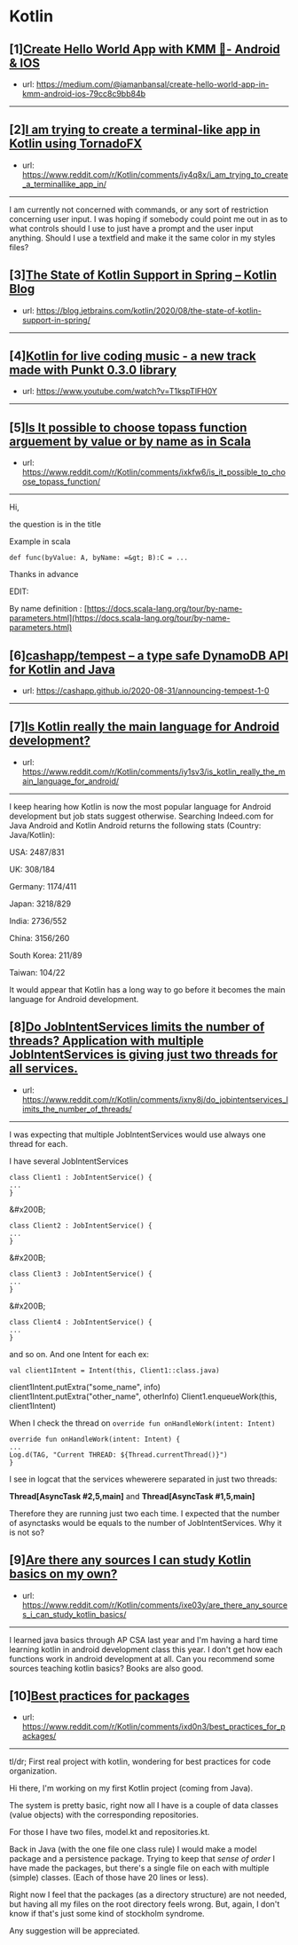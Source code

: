 # Kotlin
## [1][Create Hello World App with KMM 📱- Android &amp; IOS](https://www.reddit.com/r/Kotlin/comments/iy7hd5/create_hello_world_app_with_kmm_android_ios/)
- url: https://medium.com/@iamanbansal/create-hello-world-app-in-kmm-android-ios-79cc8c9bb84b
---

## [2][I am trying to create a terminal-like app in Kotlin using TornadoFX](https://www.reddit.com/r/Kotlin/comments/iy4q8x/i_am_trying_to_create_a_terminallike_app_in/)
- url: https://www.reddit.com/r/Kotlin/comments/iy4q8x/i_am_trying_to_create_a_terminallike_app_in/
---
I am currently not concerned with commands, or any sort of restriction concerning user input. I was hoping if somebody could point me out in as to what controls should I use to just have a prompt and the user input anything. Should I use a textfield and make it the same color in my styles files?
## [3][The State of Kotlin Support in Spring – Kotlin Blog](https://www.reddit.com/r/Kotlin/comments/ixos7q/the_state_of_kotlin_support_in_spring_kotlin_blog/)
- url: https://blog.jetbrains.com/kotlin/2020/08/the-state-of-kotlin-support-in-spring/
---

## [4][Kotlin for live coding music - a new track made with Punkt 0.3.0 library](https://www.reddit.com/r/Kotlin/comments/ixkblv/kotlin_for_live_coding_music_a_new_track_made/)
- url: https://www.youtube.com/watch?v=T1kspTlFH0Y
---

## [5][Is It possible to choose topass function arguement by value or by name as in Scala](https://www.reddit.com/r/Kotlin/comments/ixkfw6/is_it_possible_to_choose_topass_function/)
- url: https://www.reddit.com/r/Kotlin/comments/ixkfw6/is_it_possible_to_choose_topass_function/
---
Hi,

the question is in the title

Example in scala

    def func(byValue: A, byName: =&gt; B):C = ...

Thanks in advance

EDIT:

By name definition : [https://docs.scala-lang.org/tour/by-name-parameters.html](https://docs.scala-lang.org/tour/by-name-parameters.html)
## [6][cashapp/tempest – a type safe DynamoDB API for Kotlin and Java](https://www.reddit.com/r/Kotlin/comments/ixho1x/cashapptempest_a_type_safe_dynamodb_api_for/)
- url: https://cashapp.github.io/2020-08-31/announcing-tempest-1-0
---

## [7][Is Kotlin really the main language for Android development?](https://www.reddit.com/r/Kotlin/comments/iy1sv3/is_kotlin_really_the_main_language_for_android/)
- url: https://www.reddit.com/r/Kotlin/comments/iy1sv3/is_kotlin_really_the_main_language_for_android/
---
I keep hearing how Kotlin is now the most popular language for Android development but job stats suggest otherwise. Searching Indeed.com for Java Android and Kotlin Android returns the following stats (Country: Java/Kotlin):


USA: 2487/831

UK: 308/184

Germany: 1174/411

Japan: 3218/829

India: 2736/552

China: 3156/260

South Korea: 211/89

Taiwan: 104/22


It would appear that Kotlin has a long way to go before it becomes the main language for Android development.
## [8][Do JobIntentServices limits the number of threads? Application with multiple JobIntentServices is giving just two threads for all services.](https://www.reddit.com/r/Kotlin/comments/ixny8j/do_jobintentservices_limits_the_number_of_threads/)
- url: https://www.reddit.com/r/Kotlin/comments/ixny8j/do_jobintentservices_limits_the_number_of_threads/
---
I was expecting that multiple JobIntentServices would use always one thread for each.

I have several JobIntentServices

    class Client1 : JobIntentService() {
    ...
    }

&amp;#x200B;

    class Client2 : JobIntentService() {
    ...
    }

&amp;#x200B;

    class Client3 : JobIntentService() {
    ...
    }

&amp;#x200B;

    class Client4 : JobIntentService() {
    ...
    }

and so on.  And one Intent for each ex:

    val client1Intent = Intent(this, Client1::class.java)

client1Intent.putExtra("some\_name", info) client1Intent.putExtra("other\_name", otherInfo) Client1.enqueueWork(this, client1Intent)

When I check the thread on `override fun onHandleWork(intent: Intent)`

    override fun onHandleWork(intent: Intent) {
    ...
    Log.d(TAG, "Current THREAD: ${Thread.currentThread()}")
    }

I see in logcat that the services whewerere separated in just two threads:

**Thread\[AsyncTask #2,5,main\]** and **Thread\[AsyncTask #1,5,main\]**

Therefore they are running just two each time. I expected that the number of asynctasks would be equals to the number of JobIntentServices.  Why it is not so?
## [9][Are there any sources I can study Kotlin basics on my own?](https://www.reddit.com/r/Kotlin/comments/ixe03y/are_there_any_sources_i_can_study_kotlin_basics/)
- url: https://www.reddit.com/r/Kotlin/comments/ixe03y/are_there_any_sources_i_can_study_kotlin_basics/
---
I learned java basics through AP CSA last year and I'm having a hard time learning kotlin in android development class this year. I don't get how each functions work in android development at all.  Can you recommend some sources teaching kotlin basics? Books are also good.
## [10][Best practices for packages](https://www.reddit.com/r/Kotlin/comments/ixd0n3/best_practices_for_packages/)
- url: https://www.reddit.com/r/Kotlin/comments/ixd0n3/best_practices_for_packages/
---
tl/dr; First real project with kotlin, wondering for best practices for code organization.

Hi there, I'm working on my first Kotlin project (coming from Java).

The system is pretty basic, right now all I have is a couple of data classes (value objects) with the corresponding repositories.

For those I have two files, model.kt and repositories.kt.

Back in Java (with the one file one class rule) I would make a model package and a persistence package. Trying to keep that _sense of order_ I have made the packages, but there's a single file on each with multiple (simple) classes. (Each of those have 20 lines or less).

Right now I feel that the packages (as a directory structure) are not needed, but having all my files on the root directory feels wrong. But, again, I don't know if that's just some kind of stockholm syndrome.

Any suggestion will be appreciated.
